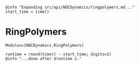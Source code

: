 ```@setup logging
@info "Expanding src/api/NQCDynamics/ringpolymers.md..."
start_time = time()
```

# RingPolymers

```@autodocs
Modules=[NQCDynamics.RingPolymers]
```
```@setup logging
runtime = round(time() - start_time; digits=2)
@info "...done after $runtime s."
```
